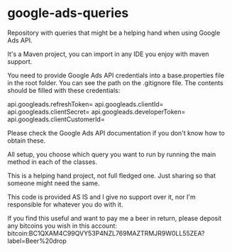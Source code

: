 # google-ads-queries

Repository with queries that might be a helping hand when using Google Ads API.

It's a Maven project, you can import in any IDE you enjoy with maven support.

You need to provide Google Ads API credentials into a base.properties file in the root folder. You can see the path on the .gitignore file. The contents should be filled with these credentials:

api.googleads.refreshToken=
api.googleads.clientId=
api.googleads.clientSecret=
api.googleads.developerToken=
api.googleads.clientCustomerId=

Please check the Google Ads API documentation if you don't know how to obtain these.

All setup, you choose which query you want to run by running the main method in each of the classes.

This is a helping hand project, not full fledged one. Just sharing so that someone might need the same.

This code is provided AS IS and I give no support over it, nor I'm responsible for whatever you do with it.

If you find this useful and want to pay me a beer in return, please deposit any bitcoins you wish in this account: bitcoin:BC1QXAM4C99QVY53P4NZL769MAZTRMJR9W0LL55ZEA?label=Beer%20drop
